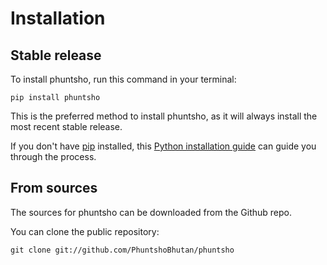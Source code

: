# Installation

## Stable release

To install phuntsho, run this command in your terminal:

```
pip install phuntsho
```

This is the preferred method to install phuntsho, as it will always install the most recent stable release.

If you don't have [pip](https://pip.pypa.io) installed, this [Python installation guide](http://docs.python-guide.org/en/latest/starting/installation/) can guide you through the process.

## From sources

The sources for phuntsho can be downloaded from the Github repo.

You can clone the public repository:

```
git clone git://github.com/PhuntshoBhutan/phuntsho
```
